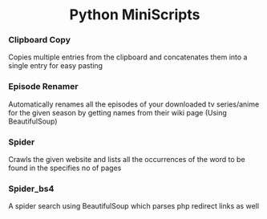 # <center>Python MiniScripts</center>

### Clipboard Copy
Copies multiple entries from the clipboard and concatenates them into a single entry for easy pasting

### Episode Renamer
Automatically renames all the episodes of your downloaded tv series/anime for the given season by getting names from their wiki page (Using BeautifulSoup)

### Spider
Crawls the given website and lists all the occurrences of the word to be found in the specifies no of pages

### Spider_bs4
A spider search using BeautifulSoup which parses php redirect links as well
